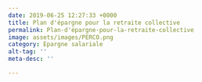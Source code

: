 ```yaml
---
date: 2019-06-25 12:27:33 +0000
title: Plan d'épargne pour la retraite collective
permalink: Plan-d'épargne-pour-la-retraite-collective
image: assets/images/PERCO.png
category: Epargne salariale
alt-tag: ''
meta-desc: ''

---
```

